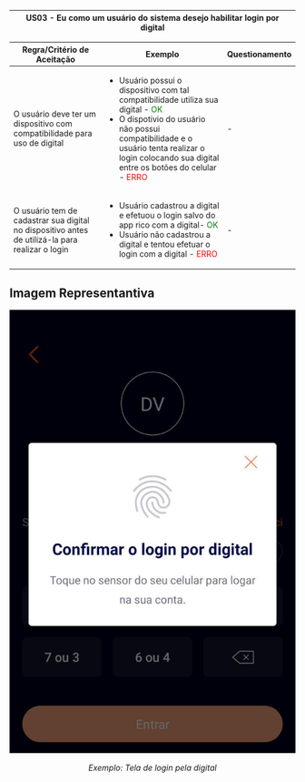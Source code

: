 <table>
    <thead>
        <tr>
            <th colspan="2" rowspan="2"> US03 - Eu como um usuário do sistema desejo habilitar login por digital</th>
        </tr>        
    </thead>
</table>

<table>
    <thead>
        <tr>
            <th>Regra/Critério de Aceitação</th>
            <th>Exemplo</th>
            <th>Questionamento</th>
        </tr>        
    </thead>
    <tbody>
        <tr>
            <td>O usuário deve ter um dispositivo com compatibilidade para uso de digital</td>
            <td>
                <ul>
                    <li>Usuário possui o dispositivo com tal compatibilidade utiliza sua digital - <span style="color:green">OK</span></li>
                    <li>O dispotivio do usuário não possui compatibilidade e o usuário tenta realizar o login colocando sua digital entre os botões do celular - <span style="color:red">ERRO</span></li>
                </ul>
            </td>
            <td> - </td>
        </tr>
        <tr>
            <td>O usuário tem de cadastrar sua digital no dispositivo antes de utilizá-la para realizar o login</td>
            <td>
                <ul>
                    <li>Usuário cadastrou a digital e efetuou o login salvo do app rico  com a digital- <span style="color:green">OK</span></li>
                    <li>Usuário não cadastrou a digital e tentou efetuar o login com a digital - <span style="color:red">ERRO</span></li>
                </ul>
            </td>
            <td> - </td>
        </tr>
    </tbody>
</table>

## **Imagem Representantiva**

![US01](../../../img/login.jpg)
<p align="center"><i>Exemplo: Tela de login pela digital</i></p>